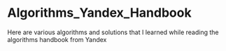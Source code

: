 # Algorithms_Yandex_Handbook
Here are various algorithms and solutions that I learned while reading the algorithms handbook  from Yandex
